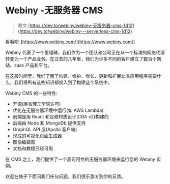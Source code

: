 # Webiny -无服务器 CMS

> 原文:[https://dev.to/webiny/webiny-无服务器-cms-1d12](https://dev.to/webiny/webiny---serverless-cms-1d12)

看看吧-[https://www.webiny.com/](https://www.webiny.com/)

Webiny 代表了一个里程碑，我们作为一个团队和公司正在从一个标准的网络代理转变为一个产品业务。在过去的几年里，我们为许多不同的客户建立了数百个网站、saas 产品和平台。

在这段时间里，我们了解了构建、维护、增长、更新和扩展此类应用程序需要什么，我们将所有这些知识都投入到了构建这个系统中。

Webiny CMS 的一些特性:

*   开源(麻省理工学院许可)
*   优化在无服务器环境中运行(如 AWS Lambda)
*   前端是用 React 和谷歌材质设计(CRA v2)构建的
*   后端由 Node 和 MongoDb 提供支持
*   GraphQL API 层(Apollo 客户端)
*   现成的可视化页面生成器
*   图像编辑器
*   文档和教程已经可用

在 CMS 之上，我们提供了一个高可用性的无服务器环境来运行您的 Webiny 实例。

欢迎在帖子下面问我们任何问题，我们很乐意听到你的反馈。